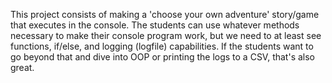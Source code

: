 This project consists of making a 'choose your own adventure' story/game that executes in the console.
The students can use whatever methods necessary to make their console program work, but we need to at least see functions, if/else, and logging (logfile) capabilities. If the students want to go beyond that and dive into OOP or printing the logs to a CSV, that's also great.
